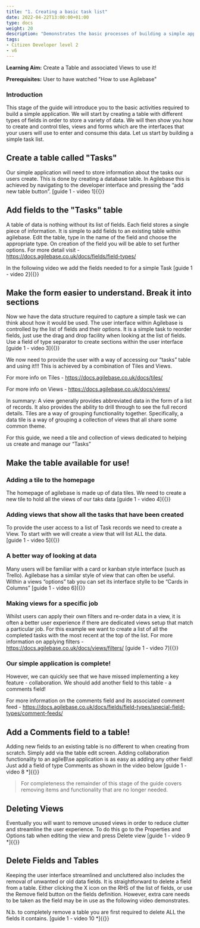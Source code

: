 ```yaml
---
title: "1. Creating a basic task list"
date: 2022-04-22T13:00:00+01:00
type: docs
weight: 20
description: "Demonstrates the basic processes of building a simple application, a good starting point"
tags:
- Citizen Developer level 2
- v6
---
```

**Learning Aim:** Create a Table and associated Views to use it!

**Prerequisites:** User to have watched "How to use Agilebase"

### Introduction
This stage of the guide will introduce you to the basic activities required to build a simple application. We will start by creating a table with different types of fields in order to store a variety of data. We will then show you how to create and control tiles, views and forms which are the interfaces that your users will use to enter and consume this data.
Let us start by building a simple task list.


## Create a table called "Tasks"
Our simple application will need to store information about the tasks our users create. This is done by creating a database table. In Agilebase this is achieved by navigating to the developer interface and pressing the “add new table button”. 
[guide 1 - video 1]{{<youtube id="-kY2RRzKqxQ">}}
           
## Add fields to the "Tasks" table
A table of data is nothing without its list of fields. Each field stores a single piece of information. It is simple to add fields to an existing table within agilebase. 
Edit the table, type in the name of the field and choose the appropriate type. On creation of the field you will be able to set further options. 
For more detail visit - https://docs.agilebase.co.uk/docs/fields/field-types/
           
In the following video we add the fields needed to for a simple Task
[guide 1 - video 2]{{<youtube id="SannBQNKlKk">}}           

## Make the form easier to understand. Break it into sections
Now we have the data structure required to capture a simple task we can think about how it would be used. The user interface within Agilebase is controlled by the list of fields and their options. It is a simple task to reorder fields, just use the drag and drop facility when looking at the list of fields. 
Use a field of type separator to create sections within the user interface
[guide 1 - video 3]{{<youtube id="c8XMlhoiuSM">}}   

We now need to provide the user with a way of accessing our “tasks” table and using it!!! This is achieved by a combination of Tiles and Views.
           
For more info on Tiles - https://docs.agilebase.co.uk/docs/tiles/
           
For more info on Views - https://docs.agilebase.co.uk/docs/views/ 
           
In summary: 
A view generally provides abbreviated data in the form of a list of records. It also provides the ability to drill through to see the full record details. 
Tiles are a way of grouping functionality together. Specifically, a data tile is a way of grouping a collection of views that all share some common theme. 

For this guide, we need a tile and collection of views dedicated to helping us create and manage our “Tasks”

           
## Make the table available for use!
### Adding a tile to the homepage
The homepage of agilebase is made up of data tiles. We need to create a new tile to hold all the views of our taks data
[guide 1 - video 4]{{<youtube id="7hA7-VzX_A8">}} 
           
### Adding views that show all the tasks that have been created
To provide the user access to a list of Task records we need to create a View. To start with we will create a view that will list ALL the data.      
[guide 1 - video 5]{{<youtube id="ZwAcJz3jBhs">}}           
           
### A better way of looking at data
Many users will be familiar with a card or kanban style interface (such as Trello). Agilebase has a similar style of view that can often be useful.  
Within a views “options” tab you can set its interface stylle to be “Cards in Columns”
[guide 1 - video 6]{{<youtube id="HeZxfiLZR_k">}}
           
### Making views for a specific job
Whilst users can apply their own filters and re-order data in a view, it is often a better user experience if there are dedicated views setup that match a particular job. For this example we want to create a list of all the completed tasks with the most recent at the top of the list.
For more information on applying filters - https://docs.agilebase.co.uk/docs/views/filters/ 
[guide 1 - video 7]{{<youtube id="2755kBKLKzk">}}
          
### Our simple application is complete!
However, we can quickly see that we have missed implementing a key feature - collaboration. We should add another field to this table - a comments field!
           
For more information on the comments field and its associated comment feed - https://docs.agilebase.co.uk/docs/fields/field-types/special-field-types/comment-feeds/

           
## Add a Comments field to a table!
Adding new fields to an existing table is no different to when creating from scratch. Simply add via the table edit screen.
Adding collaboration functionality to an agileB\se application is as easy as adding any other field! Just add a field of type Comments as shown in the video below
[guide 1 - video 8 *]{{<youtube id="VqpAmdVJiVc">}}    
        

> For completeness the remainder of this stage of the guide covers removing items and functionality that are no longer needed.
           
## Deleting Views 
Eventually you will want to remove unused views in order to reduce clutter and streamline the user experience. To do this go to the Properties and Options tab when editing the view and press Delete view 
[guide 1 - video 9 *]{{<youtube id="YfCz-9Fjt7g">}}  
           
## Delete Fields and Tables 
Keeping the user interface streamlined and uncluttered also includes the removal of unwanted or old data fields.
It is straightforward to delete a field from a table. Either clicking the X icon on the RHS of the list of fields, or use the Remove field button on the fields definition. However, extra care needs to be taken as the field may be in use as the following video demonstrates.
           
N.b. to completely remove a table you are first required to delete ALL the fields it contains.
[guide 1 - video 10 *]{{<youtube id="5ExSypK06W8">}}             
